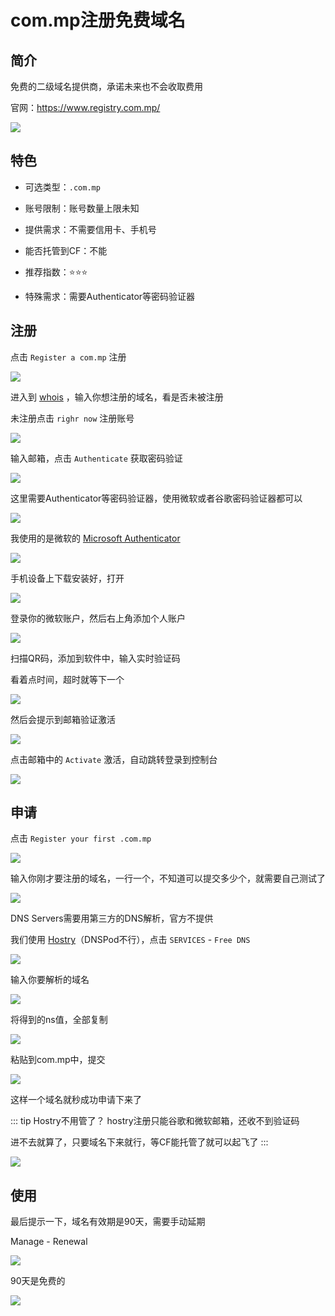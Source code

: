 # com.mp注册免费域名





## 简介

免费的二级域名提供商，承诺未来也不会收取费用

官网：https://www.registry.com.mp/


![](/domain/commp/commp-01.png)



## 特色

* 可选类型：`.com.mp`

* 账号限制：账号数量上限未知

* 提供需求：不需要信用卡、手机号

* 能否托管到CF：不能

* 推荐指数：⭐⭐⭐

* 特殊需求：需要Authenticator等密码验证器



## 注册

点击 `Register a com.mp` 注册

![](/domain/commp/commp-02.png)

进入到 [whois](https://www.registry.com.mp/whois-lookup) ，输入你想注册的域名，看是否未被注册

未注册点击 `righr now` 注册账号

![](/domain/commp/commp-03.png)


输入邮箱，点击 `Authenticate` 获取密码验证

![](/domain/commp/commp-04.png)

这里需要Authenticator等密码验证器，使用微软或者谷歌密码验证器都可以

![](/domain/commp/commp-05.png)

我使用的是微软的 [Microsoft Authenticator](https://www.microsoft.com/zh-cn/security/mobile-authenticator-app)

![](/domain/commp/commp-06.png)

手机设备上下载安装好，打开

![](/domain/commp/commp-07.png)

登录你的微软账户，然后右上角添加个人账户

![](/domain/commp/commp-08.png)


扫描QR码，添加到软件中，输入实时验证码

看着点时间，超时就等下一个

![](/domain/commp/commp-09.png)


然后会提示到邮箱验证激活

![](/domain/commp/commp-10.png)

点击邮箱中的 `Activate` 激活，自动跳转登录到控制台

![](/domain/commp/commp-11.png)


## 申请

点击 `Register your first .com.mp`

![](/domain/commp/commp-12.png)

输入你刚才要注册的域名，一行一个，不知道可以提交多少个，就需要自己测试了

![](/domain/commp/commp-13.png)

DNS Servers需要用第三方的DNS解析，官方不提供

我们使用 [Hostry](https://hostry.com/)（DNSPod不行），点击 `SERVICES` - `Free DNS`

![](/domain/commp/commp-14.png)

输入你要解析的域名

![](/domain/commp/commp-15.png)

将得到的ns值，全部复制

![](/domain/commp/commp-16.png)

粘贴到com.mp中，提交

![](/domain/commp/commp-17.png)


这样一个域名就秒成功申请下来了

::: tip Hostry不用管了？
hostry注册只能谷歌和微软邮箱，还收不到验证码

进不去就算了，只要域名下来就行，等CF能托管了就可以起飞了
:::

![](/domain/commp/commp-18.png)


## 使用

最后提示一下，域名有效期是90天，需要手动延期

Manage - Renewal

![](/domain/commp/commp-19.png)

90天是免费的

![](/domain/commp/commp-20.png)




